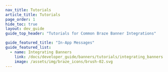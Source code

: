 ```yaml
---
nav_title: Tutorials
article_title: Tutorials
page_order: 1
hide_toc: true
layout: dev_guide
guide_top_header: "Tutorials for Common Braze Banner Integrations"

guide_featured_title: "In-App Messages"
guide_featured_list:
  - name: Integrating Banners
    link: /docs/developer_guide/banners/tutorials/integrating_banners
    image: /assets/img/braze_icons/brush-02.svg
---
```


<br>
